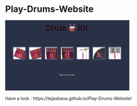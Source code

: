 # Play-Drums-Website
<p><img src="https://github.com/tejasbana/Play-Drums-Website/blob/master/images/drums_site.png" width="400px"></p>
Have a look : https://tejasbana.github.io/Play-Drums-Website/
